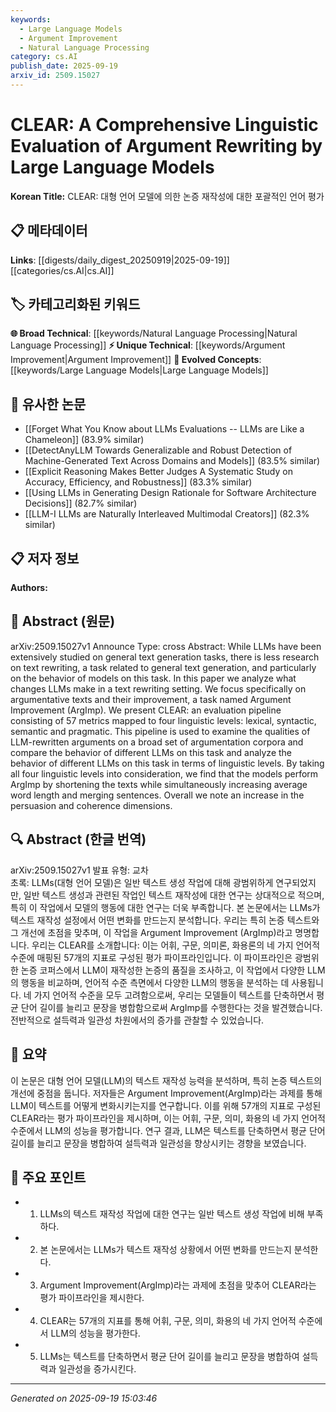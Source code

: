 ```yaml
---
keywords:
  - Large Language Models
  - Argument Improvement
  - Natural Language Processing
category: cs.AI
publish_date: 2025-09-19
arxiv_id: 2509.15027
---
```


<!-- KEYWORD_LINKING_METADATA:
{
  "processed_timestamp": "2025-09-22 21:54:19.705587",
  "vocabulary_version": "1.0",
  "selected_keywords": [
    "Large Language Models",
    "Argument Improvement",
    "Natural Language Processing"
  ],
  "rejected_keywords": [
    "Linguistic Evaluation"
  ],
  "similarity_scores": {
    "Large Language Models": 0.8,
    "Argument Improvement": 0.75,
    "Natural Language Processing": 0.7
  },
  "extraction_method": "AI_prompt_based",
  "budget_applied": true
}
-->


# CLEAR: A Comprehensive Linguistic Evaluation of Argument Rewriting by Large Language Models

**Korean Title:** CLEAR: 대형 언어 모델에 의한 논증 재작성에 대한 포괄적인 언어 평가

## 📋 메타데이터

**Links**: [[digests/daily_digest_20250919|2025-09-19]]   [[categories/cs.AI|cs.AI]]

## 🏷️ 카테고리화된 키워드
**🌐 Broad Technical**: [[keywords/Natural Language Processing|Natural Language Processing]]
**⚡ Unique Technical**: [[keywords/Argument Improvement|Argument Improvement]]
**🚀 Evolved Concepts**: [[keywords/Large Language Models|Large Language Models]]

## 🔗 유사한 논문
- [[Forget What You Know about LLMs Evaluations -- LLMs are Like a Chameleon]] (83.9% similar)
- [[DetectAnyLLM Towards Generalizable and Robust Detection of Machine-Generated Text Across Domains and Models]] (83.5% similar)
- [[Explicit Reasoning Makes Better Judges A Systematic Study on Accuracy, Efficiency, and Robustness]] (83.3% similar)
- [[Using LLMs in Generating Design Rationale for Software Architecture Decisions]] (82.7% similar)
- [[LLM-I LLMs are Naturally Interleaved Multimodal Creators]] (82.3% similar)

## 📋 저자 정보

**Authors:** 

## 📄 Abstract (원문)

arXiv:2509.15027v1 Announce Type: cross 
Abstract: While LLMs have been extensively studied on general text generation tasks, there is less research on text rewriting, a task related to general text generation, and particularly on the behavior of models on this task. In this paper we analyze what changes LLMs make in a text rewriting setting. We focus specifically on argumentative texts and their improvement, a task named Argument Improvement (ArgImp). We present CLEAR: an evaluation pipeline consisting of 57 metrics mapped to four linguistic levels: lexical, syntactic, semantic and pragmatic. This pipeline is used to examine the qualities of LLM-rewritten arguments on a broad set of argumentation corpora and compare the behavior of different LLMs on this task and analyze the behavior of different LLMs on this task in terms of linguistic levels. By taking all four linguistic levels into consideration, we find that the models perform ArgImp by shortening the texts while simultaneously increasing average word length and merging sentences. Overall we note an increase in the persuasion and coherence dimensions.

## 🔍 Abstract (한글 번역)

arXiv:2509.15027v1 발표 유형: 교차  
초록: LLMs(대형 언어 모델)은 일반 텍스트 생성 작업에 대해 광범위하게 연구되었지만, 일반 텍스트 생성과 관련된 작업인 텍스트 재작성에 대한 연구는 상대적으로 적으며, 특히 이 작업에서 모델의 행동에 대한 연구는 더욱 부족합니다. 본 논문에서는 LLMs가 텍스트 재작성 설정에서 어떤 변화를 만드는지 분석합니다. 우리는 특히 논증 텍스트와 그 개선에 초점을 맞추며, 이 작업을 Argument Improvement (ArgImp)라고 명명합니다. 우리는 CLEAR를 소개합니다: 이는 어휘, 구문, 의미론, 화용론의 네 가지 언어적 수준에 매핑된 57개의 지표로 구성된 평가 파이프라인입니다. 이 파이프라인은 광범위한 논증 코퍼스에서 LLM이 재작성한 논증의 품질을 조사하고, 이 작업에서 다양한 LLM의 행동을 비교하며, 언어적 수준 측면에서 다양한 LLM의 행동을 분석하는 데 사용됩니다. 네 가지 언어적 수준을 모두 고려함으로써, 우리는 모델들이 텍스트를 단축하면서 평균 단어 길이를 늘리고 문장을 병합함으로써 ArgImp를 수행한다는 것을 발견했습니다. 전반적으로 설득력과 일관성 차원에서의 증가를 관찰할 수 있었습니다.

## 📝 요약

이 논문은 대형 언어 모델(LLM)의 텍스트 재작성 능력을 분석하며, 특히 논증 텍스트의 개선에 중점을 둡니다. 저자들은 Argument Improvement(ArgImp)라는 과제를 통해 LLM이 텍스트를 어떻게 변화시키는지를 연구합니다. 이를 위해 57개의 지표로 구성된 CLEAR라는 평가 파이프라인을 제시하며, 이는 어휘, 구문, 의미, 화용의 네 가지 언어적 수준에서 LLM의 성능을 평가합니다. 연구 결과, LLM은 텍스트를 단축하면서 평균 단어 길이를 늘리고 문장을 병합하여 설득력과 일관성을 향상시키는 경향을 보였습니다.

## 🎯 주요 포인트

- 1. LLMs의 텍스트 재작성 작업에 대한 연구는 일반 텍스트 생성 작업에 비해 부족하다.

- 2. 본 논문에서는 LLMs가 텍스트 재작성 상황에서 어떤 변화를 만드는지 분석한다.

- 3. Argument Improvement(ArgImp)라는 과제에 초점을 맞추어 CLEAR라는 평가 파이프라인을 제시한다.

- 4. CLEAR는 57개의 지표를 통해 어휘, 구문, 의미, 화용의 네 가지 언어적 수준에서 LLM의 성능을 평가한다.

- 5. LLMs는 텍스트를 단축하면서 평균 단어 길이를 늘리고 문장을 병합하여 설득력과 일관성을 증가시킨다.

---

*Generated on 2025-09-19 15:03:46*